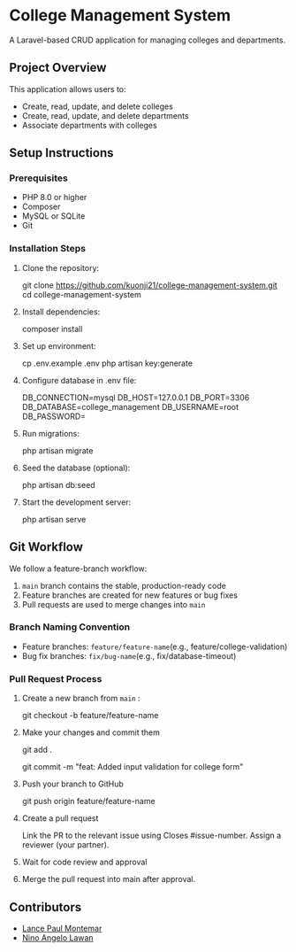 # College Management System

A Laravel-based CRUD application for managing colleges and departments.

## Project Overview

This application allows users to:
- Create, read, update, and delete colleges
- Create, read, update, and delete departments
- Associate departments with colleges

## Setup Instructions

### Prerequisites
- PHP 8.0 or higher
- Composer
- MySQL or SQLite
- Git

### Installation Steps

1. Clone the repository:
   
    git clone https://github.com/kuonji21/college-management-system.git cd college-management-system

2. Install dependencies:
   
    composer install

3. Set up environment:

    cp .env.example .env php artisan key:generate

4. Configure database in .env file:
   
    DB_CONNECTION=mysql DB_HOST=127.0.0.1 DB_PORT=3306 DB_DATABASE=college_management DB_USERNAME=root DB_PASSWORD=

5. Run migrations:
    
    php artisan migrate

6. Seed the database (optional):
    
    php artisan db:seed

13. Start the development server:
    
    php artisan serve
## Git Workflow

We follow a feature-branch workflow:

1. `main` branch contains the stable, production-ready code
2. Feature branches are created for new features or bug fixes
3. Pull requests are used to merge changes into `main`

### Branch Naming Convention

- Feature branches: `feature/feature-name`(e.g., feature/college-validation)
- Bug fix branches: `fix/bug-name`(e.g., fix/database-timeout)

### Pull Request Process

1. Create a new branch from `main` :
   
    git checkout -b feature/feature-name

2. Make your changes and commit them
   
    git add .
   
    git commit -m "feat: Added input validation for college form"
   
3. Push your branch to GitHub
   
    git push origin feature/feature-name
   
4. Create a pull request
   
    Link the PR to the relevant issue using Closes #issue-number.
    Assign a reviewer (your partner).
   
5. Wait for code review and approval
    
6. Merge the pull request into main after approval.

## Contributors

- [Lance Paul Montemar](https://github.com/kuonji21)
- [Nino Angelo Lawan](https://github.com/Nino0s)
